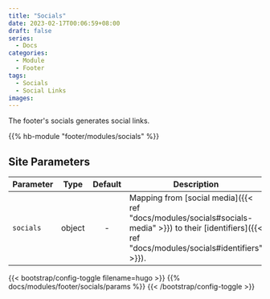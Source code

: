 ```yaml
---
title: "Socials"
date: 2023-02-17T00:06:59+08:00
draft: false
series:
  - Docs
categories:
  - Module
  - Footer
tags:
  - Socials
  - Social Links
images:
---
```


The footer's socials generates social links.

<!--more-->

{{% hb-module "footer/modules/socials" %}}

## Site Parameters

| Parameter |  Type  | Default | Description                                     |
| --------- | :----: | :-----: | ----------------------------------------------- |
| `socials` | object |    -    | Mapping from [social media]({{< ref "docs/modules/socials#socials-media" >}}) to their [identifiers]({{< ref "docs/modules/socials#identifiers" >}}). |

{{< bootstrap/config-toggle filename=hugo >}}
{{% docs/modules/footer/socials/params %}}
{{< /bootstrap/config-toggle >}}
